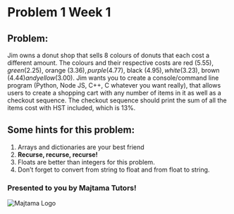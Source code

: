 # Problem 1 Week 1

## Problem: 
Jim owns a donut shop that sells 8 colours of donuts that each cost a different amount. The colours and their respective costs are red ($5.55), green ($2.25), orange ($3.36), purple ($4.77), black ($4.95), white ($3.23), brown ($4.44) and yellow ($3.00). Jim wants you to create a console/command line program (Python, Node JS, C++, C whatever you want really), that allows users to create a shopping cart with any number of items in it as well as a checkout sequence. The checkout sequence should print the sum of all the items cost with HST included, which is 13%.

## Some hints for this problem:
1. Arrays and dictionaries are your best friend
2. **Recurse, recurse, recurse!**
3. Floats are better than integers for this problem.
4. Don’t forget to convert from string to float and from float to string.


### Presented to you by Majtama Tutors!
![Majtama Logo](https://raw.githubusercontent.com/AmeerHamoodi/majtima/master/marketing/smaller-blue-logo.png?token=AJFHMJOOTZW6TEG4WC6IRJ27SIRPE)